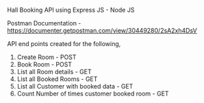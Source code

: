 Hall Booking API using Express JS - Node JS

Postman Documentation - https://documenter.getpostman.com/view/30449280/2sA2xh4DsV

API end points created for the following, 
1. Create Room - POST
2. Book Room - POST 
3. List all Room details - GET 
4. List all Booked Rooms - GET 
5. List all Customer with booked data - GET 
6. Count Number of times customer booked room - GET
